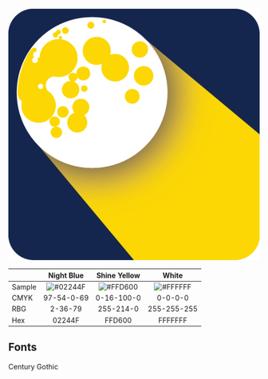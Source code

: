 <img src="https://github.com/deco3500-2017/-/blob/master/ML-Icon-1.png"></img>

|        | Night Blue | Shine Yellow | White       |
|  ----  | :--------: | :----------: | :---------: |
| Sample | ![#02244F](https://placehold.it/100/02244F/000000?text=+)  | ![#FFD600](https://placehold.it/100/FFD600/000000?text=+)| ![#FFFFFF](https://placehold.it/100/FFFFFF/000000?text=+) |
|  CMYK  | 97-54-0-69 | 0-16-100-0   | 0-0-0-0     |
|  RBG   | 2-36-79    | 255-214-0    | 255-255-255 |
|  Hex   | 02244F     | FFD600       | FFFFFFF     |

## Fonts
Century Gothic 
